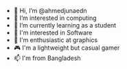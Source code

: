 - 👋 Hi, I’m @ahmedjunaedn
- 👀 I’m interested in computing
- 🌱 I’m currently learning as a student
- 💾 I'm interested in Software
- 🎨 I'm enthusiastic at graphics
- 🎮 I'm a lightweight but casual gamer
- 📫 I'm from Bangladesh

<!---
ahmedjunaedn/ahmedjunaedn is a ✨ special ✨ repository because its `README.md` (this file) appears on your GitHub profile.
You can click the Preview link to take a look at your changes.
--->
